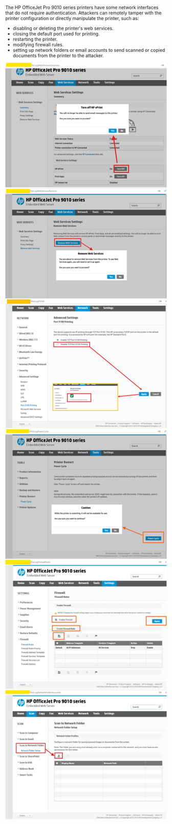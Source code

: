 The HP OfficeJet Pro 9010 series printers have some network interfaces that do not require authentication. Attackers can remotely tamper with the printer configuration or directly manipulate the printer, such as:  
- disabling or deleting the printer's web services.
- closing the default port used for printing.
- restarting the printer.
- modifying firewall rules.
- setting up network folders or email accounts to send scanned or copied documents from the printer to the attacker.

![poc1.png](poc1.png)
![poc2.png](poc2.png)
![poc3.png](poc3.png)
![poc4.png](poc4.png)
![poc5.png](poc5.png)
![poc6.png](poc6.png)